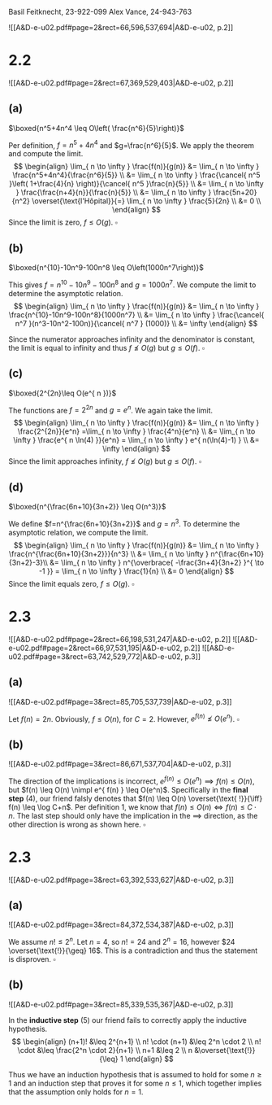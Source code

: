 
Basil Feitknecht, 23-922-099
Alex Vance, 24-943-763


![[A&D-e-u02.pdf#page=2&rect=66,596,537,694|A&D-e-u02, p.2]]


# 2.2
![[A&D-e-u02.pdf#page=2&rect=67,369,529,403|A&D-e-u02, p.2]]

## (a)
$\boxed{n^5+4n^4 \leq O\left( \frac{n^6}{5}\right)}$

Per definition, $f=n^5 + 4n^4$ and $g=\frac{n^6}{5}$. We apply the theorem and compute the limit.
$$
\begin{align}
\lim_{ n \to \infty } \frac{f(n)}{g(n)} &= \lim_{ n \to \infty } \frac{n^5+4n^4}{\frac{n^6}{5}} \\
&= \lim_{ n \to \infty } \frac{\cancel{ n^5 }\left( 1+\frac{4}{n} \right)}{\cancel{ n^5 }\frac{n}{5}} \\
&= \lim_{ n \to \infty } \frac{\frac{n+4}{n}}{\frac{n}{5}} \\
&= \lim_{ n \to \infty } \frac{5n+20}{n^2} \overset{\text{l'Hôpital}}{=} \lim_{ n \to \infty } \frac{5}{2n}  \\
&= 0 \\
\end{align}
$$
Since the limit is zero, $f\leq O(g)$.
$\square$


## (b)
$\boxed{n^{10}-10n^9-100n^8 \leq O\left(1000n^7\right)}$

This gives $f=n^{10}-10n^9-100n^8$ and $g=1000n^7$. We compute the limit to determine the asymptotic relation.
$$
\begin{align}
\lim_{ n \to \infty } \frac{f(n)}{g(n)} &= \lim_{ n \to \infty } \frac{n^{10}-10n^9-100n^8}{1000n^7} \\
&= \lim_{ n \to \infty } \frac{\cancel{ n^7 }(n^3-10n^2-100n)}{\cancel{ n^7 } (1000)} \\
&= \infty
\end{align}
$$

Since the numerator approaches infinity and the denominator is constant, the limit is equal to infinity and thus $f\not\leq O(g)$ but $g\leq O(f)$.
$\square$


## (c)
$\boxed{2^{2n}\leq O(e^{ n })}$

The functions are $f=2^{2n}$ and $g=e^{ n }$. We again take the limit.
$$
\begin{align}
\lim_{ n \to \infty } \frac{f(n)}{g(n)} &= \lim_{ n \to \infty } \frac{2^{2n}}{e^n} =\lim_{ n \to \infty } \frac{4^n}{e^n} \\
&= \lim_{ n \to \infty } \frac{e^{ n \ln(4) }}{e^n} = \lim_{ n \to \infty } e^{ n(\ln(4)-1) } \\
&= \infty
\end{align}
$$
Since the limit approaches infinity, $f \not \leq O(g)$ but $g \leq O(f)$.
$\square$


## (d)
$\boxed{n^{\frac{6n+10}{3n+2}} \leq O(n^3)}$

We define $f=n^{\frac{6n+10}{3n+2}}$ and $g=n^3$. To determine the asymptotic relation, we compute the limit.
$$
\begin{align}
\lim_{ n \to \infty } \frac{f(n)}{g(n)}
&= \lim_{ n \to \infty } \frac{n^{\frac{6n+10}{3n+2}}}{n^3}  \\
&= \lim_{ n \to \infty } n^{\frac{6n+10}{3n+2}-3}\\
&= \lim_{ n \to \infty } n^{\overbrace{ -\frac{3n+4}{3n+2} }^{ \to -1 }} = \lim_{ n \to \infty } \frac{1}{n} \\
&= 0
\end{align}
$$
Since the limit equals zero, $f\leq O(g)$.
$\square$

<div class="page-break" style="page-break-before: always;"></div>

# 2.3
![[A&D-e-u02.pdf#page=2&rect=66,198,531,247|A&D-e-u02, p.2]]
![[A&D-e-u02.pdf#page=2&rect=66,97,531,195|A&D-e-u02, p.2]]
![[A&D-e-u02.pdf#page=3&rect=63,742,529,772|A&D-e-u02, p.3]]

## (a)
![[A&D-e-u02.pdf#page=3&rect=85,705,537,739|A&D-e-u02, p.3]]

Let $f(n)=2n$. Obviously, $f\leq O(n)$, for $C=2$. However, $e^{f(n)} \not \leq O(e^n)$.
$\square$

## (b)
![[A&D-e-u02.pdf#page=3&rect=86,671,537,704|A&D-e-u02, p.3]]

The direction of the implications is incorrect, $e^{f(n)} \leq O(e^n) \implies f(n) \leq O(n)$, but $f(n) \leq O(n) \nimpl e^{ f(n) } \leq O(e^n)$.
Specifically in the **final step** (4), our friend falsly denotes that $f(n) \leq O(n) \overset{\text{ !}}{\iff} f(n) \leq \log C+n$. Per definition 1, we know that $f(n) \leq O(n) \iff f(n) \leq C \cdot n$. The last step should only have the implication in the $\implies$ direction, as the other direction is wrong as shown here.
$\square$



# 2.3
![[A&D-e-u02.pdf#page=3&rect=63,392,533,627|A&D-e-u02, p.3]]

## (a)
![[A&D-e-u02.pdf#page=3&rect=84,372,534,387|A&D-e-u02, p.3]]

We assume $n! \leq 2^n$. Let $n=4$, so $n! = 24$ and $2^n= 16$, however $24 \overset{\text{!}}{\geq} 16$. This is a contradiction and thus the statement is disproven.
$\square$


## (b)
![[A&D-e-u02.pdf#page=3&rect=85,339,535,367|A&D-e-u02, p.3]]

In the **inductive step** (5) our friend fails to correctly apply the inductive hypothesis.
$$
\begin{align}
(n+1)! &\leq 2^{n+1} \\
n! \cdot (n+1) &\leq 2^n \cdot 2 \\
n! \cdot &\leq \frac{2^n \cdot 2}{n+1} \\
n+1 &\leq 2 \\
n &\overset{\text{!}}{\leq} 1
\end{align}
$$

Thus we have an induction hypothesis that is assumed to hold for some $n\geq1$ and an induction step that proves it for some $n\leq1$, which together implies that the assumption only holds for $n=1$.
